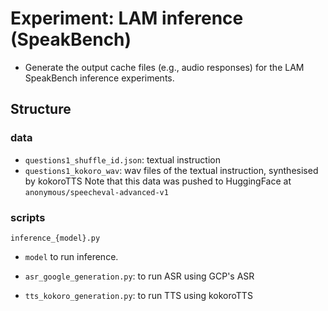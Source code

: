 # Experiment: LAM inference (SpeakBench)
- Generate the output cache files (e.g., audio responses) for the LAM SpeakBench inference experiments.

## Structure

### data
- `questions1_shuffle_id.json`: textual instruction 
- `questions1_kokoro_wav`: wav files of the textual instruction, synthesised by kokoroTTS
Note that this data was pushed to HuggingFace at `anonymous/speecheval-advanced-v1`

### scripts
```
inference_{model}.py
```
- `model` to run inference.

- `asr_google_generation.py`: to run ASR using GCP's ASR
- `tts_kokoro_generation.py`: to run TTS using kokoroTTS